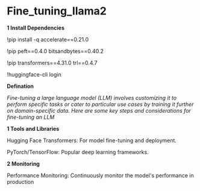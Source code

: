 # Fine_tuning_llama2
**1 Install Dependencies**

!pip install -q accelerate==0.21.0 

!pip peft==0.4.0 bitsandbytes==0.40.2 

!pip transformers==4.31.0 trl==0.4.7

!huggingface-cli login

**Defination**


_Fine-tuning a large language model (LLM) involves customizing it to perform specific tasks or cater to particular use cases by training it further on domain-specific data. Here are some key steps and considerations for fine-tuning an LLM_


**1 Tools and Libraries**

Hugging Face Transformers: For model fine-tuning and deployment.

PyTorch/TensorFlow: Popular deep learning frameworks.

**2 Monitoring**

Performance Monitoring: Continuously monitor the model's performance in production

